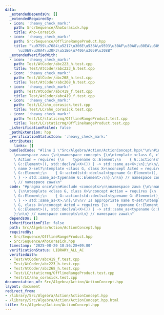 ```yaml
---
data:
  _extendedDependsOn: []
  _extendedRequiredBy:
  - icon: ':heavy_check_mark:'
    path: Src/Sequence/AhoCorasick.hpp
    title: Aho-Corasick
  - icon: ':heavy_check_mark:'
    path: Src/Sequence/OfflineRangeProduct.hpp
    title: "\u9759\u7684\u5217\u306E\u533A\u9593\u30AF\u30A8\u30EA\u3092\u30AA\u30D5\
      \u30E9\u30A4\u30F3\u51E6\u7406\u3059\u308B"
  _extendedVerifiedWith:
  - icon: ':heavy_check_mark:'
    path: Test/AtCoder/abc223_h.test.cpp
    title: Test/AtCoder/abc223_h.test.cpp
  - icon: ':heavy_check_mark:'
    path: Test/AtCoder/abc268_h.test.cpp
    title: Test/AtCoder/abc268_h.test.cpp
  - icon: ':heavy_check_mark:'
    path: Test/AtCoder/abc419_f.test.cpp
    title: Test/AtCoder/abc419_f.test.cpp
  - icon: ':heavy_check_mark:'
    path: Test/LC/aho_corasick.test.cpp
    title: Test/LC/aho_corasick.test.cpp
  - icon: ':heavy_check_mark:'
    path: Test/LC/staticrmq/OfflineRangeProduct.test.cpp
    title: Test/LC/staticrmq/OfflineRangeProduct.test.cpp
  _isVerificationFailed: false
  _pathExtension: hpp
  _verificationStatusIcon: ':heavy_check_mark:'
  attributes:
    links: []
  bundledCode: "#line 2 \"Src/Algebra/Action/ActionConcept.hpp\"\n\n#include <concepts>\n\
    \nnamespace zawa {\n\nnamespace concepts {\n\ntemplate <class G, class X>\nconcept\
    \ Action = requires {\n    typename G::Element;\n    { G::action(std::declval<typename\
    \ G::Element>(), std::declval<X>()) } -> std::same_as<X>;\n};\n\n// Is appropriate\
    \ name X-set?\ntemplate <class G, class X>\nconcept Acted = requires {\n    typename\
    \ G::Element;\n    { G::acted(std::declval<typename G::Element>(), std::declval<X>())\
    \ } -> std::same_as<typename G::Element>;\n};\n\n} // namespace concepts\n\n}\
    \ // namespace zawa\n"
  code: "#pragma once\n\n#include <concepts>\n\nnamespace zawa {\n\nnamespace concepts\
    \ {\n\ntemplate <class G, class X>\nconcept Action = requires {\n    typename\
    \ G::Element;\n    { G::action(std::declval<typename G::Element>(), std::declval<X>())\
    \ } -> std::same_as<X>;\n};\n\n// Is appropriate name X-set?\ntemplate <class\
    \ G, class X>\nconcept Acted = requires {\n    typename G::Element;\n    { G::acted(std::declval<typename\
    \ G::Element>(), std::declval<X>()) } -> std::same_as<typename G::Element>;\n\
    };\n\n} // namespace concepts\n\n} // namespace zawa\n"
  dependsOn: []
  isVerificationFile: false
  path: Src/Algebra/Action/ActionConcept.hpp
  requiredBy:
  - Src/Sequence/OfflineRangeProduct.hpp
  - Src/Sequence/AhoCorasick.hpp
  timestamp: '2025-08-20 18:56:28+09:00'
  verificationStatus: LIBRARY_ALL_AC
  verifiedWith:
  - Test/AtCoder/abc419_f.test.cpp
  - Test/AtCoder/abc223_h.test.cpp
  - Test/AtCoder/abc268_h.test.cpp
  - Test/LC/staticrmq/OfflineRangeProduct.test.cpp
  - Test/LC/aho_corasick.test.cpp
documentation_of: Src/Algebra/Action/ActionConcept.hpp
layout: document
redirect_from:
- /library/Src/Algebra/Action/ActionConcept.hpp
- /library/Src/Algebra/Action/ActionConcept.hpp.html
title: Src/Algebra/Action/ActionConcept.hpp
---
```

